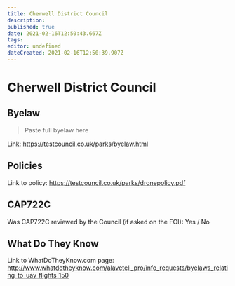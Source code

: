 ```yaml
---
title: Cherwell District Council
description: 
published: true
date: 2021-02-16T12:50:43.667Z
tags: 
editor: undefined
dateCreated: 2021-02-16T12:50:39.907Z
---
```


# Cherwell District Council


## Byelaw
> Paste full byelaw here

Link:
https://testcouncil.co.uk/parks/byelaw.html

## Policies
Link to policy:
https://testcouncil.co.uk/parks/dronepolicy.pdf

## CAP722C

Was CAP722C reviewed by the Council (if asked on the FOI): Yes / No

## What Do They Know

Link to WhatDoTheyKnow.com page:
http://www.whatdotheyknow.com/alaveteli_pro/info_requests/byelaws_relating_to_uav_flights_150

